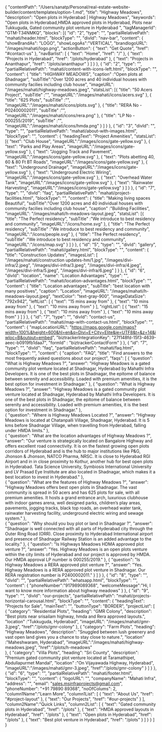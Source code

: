 {
  "contentPath": "/Users/sanatp/Personal/real-estate-website-builder/content/templates/option-1.md",
  "title": "Highway Meadows",
  "description": "Open plots in Hyderabad | Highway Meadows",
  "keywords": "Open plots in Hyderabad,HMDA approved plots in Hyderabad, Plots near Tukkuguda, Gated community plot venture in Hyderabad ",
  "tagManagerId": "GTM-T34NMKQ",
  "blocks": [{
      "id": "2",
      "type": "",
      "partialRelativePath": "mahati/header.html",
      "blockType": "",
      "divId": "nav-bar",
      "content": {
        "showBrandAs": "LOGO",
        "showLogoAs":"VERTICAL",
        "brandlogoURL": "/images/mahati/logo.png",
        "actionButton": {
            "text": "Get Quote",
            "href": "#contact-us"
        },
        "navBarlist": [
          {
            "text": "Home",
            "href": "/"
          },
          {
            "text": "Projects in Hyderabad",
            "href": "/plots/hyderabad"
          },
          {
            "text": "Projects in Ananthapur",
            "href": "/plots/ananthapur"
          }
        ]
      }
    },
    {
      "id": "2",
      "type": "",
      "partialRelativePath": "mahati/content-with-icons-left.html",
      "blockType": "",
      "content": {
        "title": "HIGHWAY MEADOWS",
        "caption" :"Open plots at Shadnagar",
        "subTitle":"Over 1200 acres and 40 individual houses with community facilies including club house",
        "imageURL": "/images/mahati/highway-meadows.jpeg",
        "statsList": [{
            "title": "50 Acers Project",
            "subTitle" :"",
            "imageURL":"/images/mahati/icons/acers.svg"
          },
          {
            "title": "625 Plots",
            "subTitle" :"",
            "imageURL":"/images/mahati/icons/plots.svg"
          },
            {
            "title": "RERA No - P02400002011",
            "subTitle" :"",
            "imageURL":"/images/mahati/icons/rera.png"
          },
          {
            "title": "LP No - 000255/2019",
            "subTitle" :"",
            "imageURL":"/images/mahati/icons/hmda.png"
          }
        ]
      }
    },
    {
      "id": "3",
      "divId": "",
      "type": "",
      "partialRelativePath": "mahati/about-with-images.html",
      "blockType": "",
      "content": {
        "headingText": "Project Amenities",
        "statsList": [{
            "text": "Club House",
            "imageURL":"/images/icons/gate-yellow.svg"
          },
          {
            "text": "Parks and Play Areas",
            "imageURL":"/images/icons/gate-yellow.svg"
          },
          {
            "text": "Jogging Track and Pavement",
            "imageURL":"/images/icons/gate-yellow.svg"
          },
          {
            "text": "Plots abetting 40, 60 & 80 Ft BT Roads",
            "imageURL":"/images/icons/gate-yellow.svg"
          },
          {
            "text": "Underground Drainage",
            "imageURL":"/images/icons/gate-yellow.svg"
          },
          {
            "text": "Underground Electric Wiring",
            "imageURL":"/images/icons/gate-yellow.svg"
          },
          {
            "text": "Overhead Water Tank",
            "imageURL":"/images/icons/gate-yellow.svg"
          },
          {
            "text": "Rainwater Harvesting",
            "imageURL":"/images/icons/gate-yellow.svg"
          }
        ]
      }
    },
    {
      "id": "7",
      "type": "",
      "divId": "faq",
      "partialRelativePath": "mahati/project-facilities.html",
      "blockType": "",
      "content": {
        "title": "Making living spaces Beautiful",
        "subTitle":"Over 1200 acres and 40 individual houses with community facilies including club house",
        "caption" :"Building Facilities",
        "imageURL": "/images/mahati/h-meadows-layout.jpeg",
       "statsList": [{
            "title": "The Perfect residency",
            "subTitle" :"We introduce to best residency and community",
            "imageURL":"/icons/home.svg"
          },
          {
            "title": "The Perfect residency",
            "subTitle" :"We introduce to best residency and community",
            "imageURL":"/icons/people.svg"
          },
          {
            "title": "The Perfect residency",
            "subTitle" :"We introduce to best residency and community",
            "imageURL":"/icons/map.svg"
          }
        ]
      }
    },
    {
      "id": "5",
      "type": "",
      "divId": "gallery",
      "partialRelativePath": "mahati/gallery.html",
      "blockType": "",
      "content": {
        "title": "Construction Updates",
        "imagesList": [
          "/images/mahati/construction updates-hm/1.jpg",
          "/images/divi-infra/2.jpeg",
          "/images/divi-infra/3.jpeg",
          "/images/divi-infra/4.jpeg",
          "/images/divi-infra/5.jpeg",
          "/images/divi-infra/6.jpeg"
        ]
      }
    },
    {
      "id": "6",
      "divId": "location",
      "name": "Location Advantages",
      "type": "",
      "partialRelativePath": "mahati/location-advantages.html",
      "blockType": "",
      "content": {
        "title": "Location advantages",
        "subTitle": "best location with many positives",
        "caption": "Location",
        "imageURL": "/images/mahati/h-meadows-layout.jpeg",
        "textColor": "text-gray-900",
        "imageDataSize": "792x942",
        "leftList": [
          {
            "text": "15 mins away from"
          },
          {
            "text": "10 mins away from"
          },
          {
            "text": "10 mins away from"
          }
         ],
         "rightList": [
          {
            "text": "15 mins away from"
          },
          {
            "text": "10 mins away from"
          },
          {
            "text": "10 mins away from"
          }
         ]
      }
    },
    {
      "id": "7",
      "type": "",
      "divId": "contact-us",
      "partialRelativePath": "mahati/map-with-contact-us.html",
      "blockType": "",
      "content": {
        "mapLocationURL": "https://maps.google.com/maps?width=100%&height=600&hl=en&q=Divi+E+City+Elite&ie=UTF8&t=&z=14&iwloc=B&output=embed",
        "biztrackerIntegrationKey": "27f148fd-15f3-4639-aeec-b0919fb1daa7",
        "formId" : "biztrackerContactForm"
      }
    },
    {
      "id": "7",
      "type": "",
      "divId": "faq",
      "partialRelativePath": "mahati/faq.html",
      "blockType": "",
      "content": {
        "caption": "FAQ",
        "title": "Find answers to the most frequently asked questions about our project",
        "faqs": [
          {
            "question": "What is Highway Meadows ?",
            "answer": "Highway Meadows is a gated community plot venture located at Shadnagar, Hyderabad by Mahathi Infra Developers. It is one of the best plots in Shadnagar, the epitome of balance between serenity and accessibility. Loaded with premium amenities, it is the best option for investment in Shadnagar."
          },
             {
            "question": "What is Highway Meadows ?",
            "answer": "Highway Meadows is a gated community plot venture located at Shadnagar, Hyderabad by Mahathi Infra Developers. It is one of the best plots in Shadnagar, the epitome of balance between serenity and accessibility. Loaded with premium amenities, it is the best option for investment in Shadnagar."
          },   
          {
            "question": "Where is Highway Meadows Located ?",
            "answer": "Highway Meadows is located at Chatanpalli Village, Shadnagar, Hyderabad. It is 5 kms before Shadnagar Village, when travelling from Hyderabad, falling under HMDA limits."
          },   
          {
            "question": "What are the location advantages of Highway Meadows ?",
            "answer": "Our venture is strategically located on Bangalore Highway and offers excellent road connectivity. It is on the fastest growing open plots corridors of Hyderabad and is the hub to major institutions like P&G, Jhonson & Jhonson, NATCO Pharma, NRSC. It is close to Hyderabad RGI Airport and in in close proximity to Kothur, another hub for best open plots in Hyderabad. Tata Science University, Symbiosis International University and LV Prasad Eye Institute are also located in Shadnagar, which makes it a best location to invest in Hyderabad."
          },   
          {
            "question": "What are the features of Highway Meadows ?",
            "answer": "Highway Meadows offers best open plots in Shadnagar. The vast community is spread in 50 acers and has 625 plots for sale, with all premium amenities. It hosts a grand entrance arch, luxurious clubhouse with indoor games arena, well designed parks, children’s play areas, pavements, jogging tracks, black top roads, an overhead water tank, rainwater harvesting facility, underground electric wiring and sewage system."
          },  
          {
            "question": "Why should you buy plot or land in Shadnagar ?",
            "answer": "Shadnagar is well connected with all parts of Hyderabad city through the Outer Ring Road (ORR). Close proximity to Hyderabad International airport and presence of Shadnagar Railway Station is an added advantage to the locality."
          },
          {
            "question": "Is Highways Meadows HDMA approved plot venture ?",
            "answer": "Yes. Highway Meadows is an open plots venture within the city limits of Hyderabad and our project is approved by HMDA. Our HMDA approval LP number is 000255/2019."
          },
          {
            "question": "Is Highway Meadows a RERA approved plot venture ?",
            "answer": "Yes. Highway Meadows is a RERA approved plot venture in Shadnagar. Our RERA registration number is P2400002011."
          }
        ]
      }
    },
    {
      "id": "8",
      "type": "",
      "divId": "",
      "partialRelativePath": "whatsapp.html",
      "blockType": "",
      "content": {
        "phoneNumber":"917989089368",
        "welcomeMessage":"Hi, I want to know more information about highway meadows"
      }
    },
    {
      "id": "9",
      "type": "",
      "divId": "our-projects",
      "partialRelativePath": "mahati/projects-horizontal-carousal.html",
      "blockType": "",
      "content": {
        "headingText": "Projects for Sale",
        "mainText": "",
        "buttonType": "BORDER",
        "projectList": [
          {
            "category": "Residential Plots",
            "heading": "GMR Colony",
            "description": "Best plots near srisailam highway, hmda and Rera approved layouts.",
            "location" :"Tukkuguda, Hyderabad",
            "imageURL": "/images/mahati/gmr-3.jpeg",
            "href":"/plots/gmr-colony"
          },
          {
            "category": "Farm Plots",
            "heading": "Highway Meadows",
            "description": "Snuggled between lush greenery and vast open land gives you a chance to stay close to nature.",
            "location" :"Maheshwaram, Hyderabad",
            "imageURL":"/images/mahati/highway-meadows.jpeg",
            "href":"/plots/h-meadows"          
          },
          {
            "category": "Villa Plots",
            "heading": "Sri County",
            "description": "Premium gated community plot venture located at Taramathipet, Abdullapurmet Mandal",
            "location" :"On Vijayawada Highway, Hyderabad",
            "imageURL":"/images/mahati/gmr-3.jpeg",
            "href":"/plots/gmr-colony"
          }
        ]
      }
    },
    {
      "id": "6",
      "type": "",
      "partialRelativePath": "mahati/footer.html",
      "blockType": "",
      "content": {
        "logoURL": "",
        "companyName": "Mahati Infra",
        "address": "",
        "email": "sales.msinfraprojects@gmail.com",
        "phoneNumber": "+91 79890 89368",
        "noOfColums": 2,
        "column1Name":"Learn More",
        "column1List": [
        {
            "text": "About Us",
            "href": "#project-layout"
          },
          {
            "text": "Our Projects",
            "href": "#our-projects"
          }
        ],
        "column2Name":"Quick Links",
        "column2List": [
          {
            "text": "Gated community plots in Hyderabad",
            "href": "/plots"
          },
          {
            "text": "HMDA approved layouts in Hyderabad",
            "href": "/plots"
          },
          {
            "text": "Open plots in Hyderabad",
            "href": "/plots"
          },
          {
            "text": "Best plot venture in Hyderabad",
            "href": "/plots"
          }
        ]
      }
    }
  ]
}

